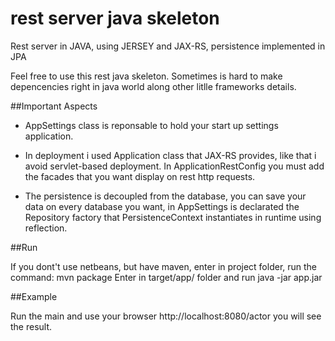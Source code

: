 # rest server java skeleton
Rest server in JAVA, using JERSEY and JAX-RS, persistence implemented in JPA

Feel free to use this rest java skeleton. Sometimes is hard to make depencencies right in java world along other litlle frameworks details.

##Important Aspects

- AppSettings class is reponsable to hold your start up settings application.

- In deployment i used Application class that JAX-RS provides, like that i avoid servlet-based deployment. In ApplicationRestConfig you must add the facades that you want display on rest http requests.

- The persistence is decoupled from the database, you can save your data on every database you want, in AppSettings is declarated the Repository factory that PersistenceContext instantiates in runtime using reflection.

##Run

If you dont't use netbeans, but have maven, enter in project folder, run the command: mvn package
Enter in target/app/ folder and run java -jar app.jar


##Example

Run the main and use your browser http://localhost:8080/actor you will see the result.
